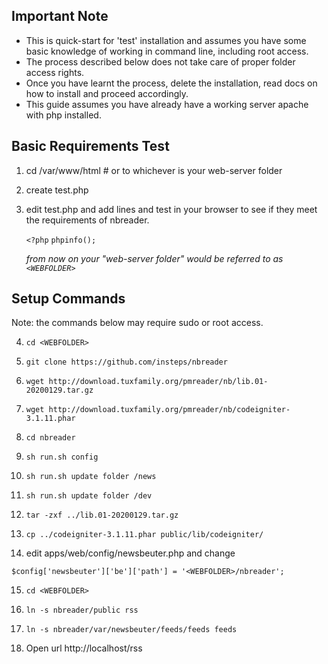 
## Important Note

* This is quick-start for 'test' installation and assumes you have some basic knowledge of working in command line, including root access.
* The process described below does not take care of proper folder access rights.
* Once you have learnt the process, delete the installation, read docs on how to install and proceed accordingly.
* This guide assumes you have already have a working server apache with php installed.

## Basic Requirements Test

1. cd /var/www/html # or to whichever is your web-server folder
2. create test.php
3. edit test.php and add lines and test in your browser to see if they meet the requirements of nbreader.

   `<?php`
   `phpinfo();`

   _from now on your "web-server folder" would be referred to as `<WEBFOLDER>`_

## Setup Commands

Note: the commands below may require sudo or root access.

4. `cd <WEBFOLDER>`
5. `git clone https://github.com/insteps/nbreader`
6. `wget http://download.tuxfamily.org/pmreader/nb/lib.01-20200129.tar.gz`
7. `wget http://download.tuxfamily.org/pmreader/nb/codeigniter-3.1.11.phar`
8. `cd nbreader`
9. `sh run.sh config`
10. `sh run.sh update folder /news`
11. `sh run.sh update folder /dev`
12. `tar -zxf ../lib.01-20200129.tar.gz`
13. `cp ../codeigniter-3.1.11.phar public/lib/codeigniter/`

14. edit apps/web/config/newsbeuter.php and change

   `$config['newsbeuter']['be']['path'] = '<WEBFOLDER>/nbreader';`

15. `cd <WEBFOLDER>`
16. `ln -s nbreader/public rss`
17. `ln -s nbreader/var/newsbeuter/feeds/feeds feeds`

18. Open url http://localhost/rss


